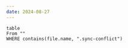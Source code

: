 ```yaml
---
date: 2024-08-27
---
```


```dataview 
table
From ""
WHERE contains(file.name, ".sync-conflict")
```